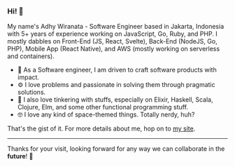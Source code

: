 ### Hi! 🚀

My name's Adhy Wiranata - Software Engineer based in Jakarta, Indonesia with 5+ years of experience working on JavaScript, Go, Ruby, and PHP. I mostly dabbles on Front-End (JS, React, Svelte), Back-End (NodeJS, Go, PHP), Mobile App (React Native), and AWS (mostly working on serverless and containers).

- 🌱 As a Software engineer, I am driven to craft software products with impact.
- ⚙️ I love problems and passionate in solving them through pragmatic solutions.
- 🔭 I also love tinkering with stuffs, especially on Elixir, Haskell, Scala, Clojure, Elm, and some other functional programming stuff.
- 🤓 I love any kind of space-themed things. Totally nerdy, huh? 

That's the gist of it. For more details about me, hop on to [my site](https://adhywiranata.com).

---
Thanks for your visit, looking forward for any way we can collaborate in the __future__! 🚀
